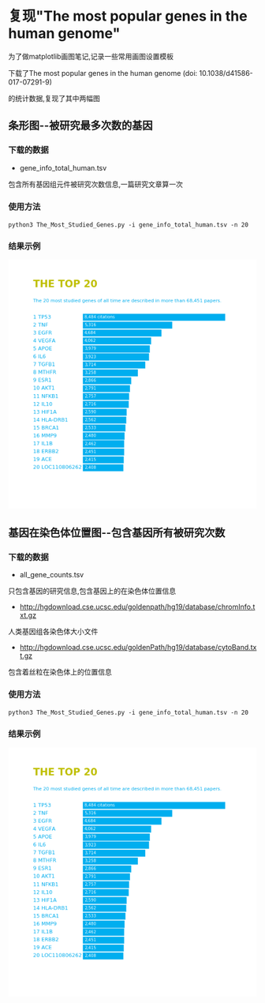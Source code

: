 # 复现"The most popular genes in the human genome"

 为了做matplotlib画图笔记,记录一些常用画图设置模板

 下载了The most popular genes in the human genome (doi: 10.1038/d41586-017-07291-9)

 的统计数据,复现了其中两幅图

## 条形图--被研究最多次数的基因

### 下载的数据 

* gene_info_total_human.tsv

 包含所有基因组元件被研究次数信息,一篇研究文章算一次

### 使用方法

`python3 The_Most_Studied_Genes.py -i gene_info_total_human.tsv -n 20`

### 结果示例
 ![结果示例](./The_top_citations.png)

## 基因在染色体位置图--包含基因所有被研究次数

### 下载的数据 

* all_gene_counts.tsv

 只包含基因的研究信息,包含基因上的在染色体位置信息

* http://hgdownload.cse.ucsc.edu/goldenpath/hg19/database/chromInfo.txt.gz

 人类基因组各染色体大小文件
  
* http://hgdownload.cse.ucsc.edu/goldenPath/hg19/database/cytoBand.txt.gz
 
 包含着丝粒在染色体上的位置信息 

### 使用方法

`python3 The_Most_Studied_Genes.py -i gene_info_total_human.tsv -n 20`

### 结果示例
 ![结果示例](./The_top_citations.png)
